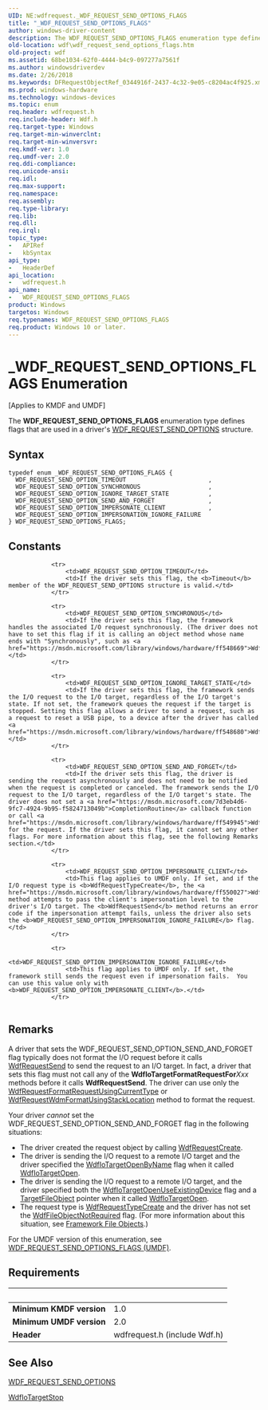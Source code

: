 ```yaml
---
UID: NE:wdfrequest._WDF_REQUEST_SEND_OPTIONS_FLAGS
title: "_WDF_REQUEST_SEND_OPTIONS_FLAGS"
author: windows-driver-content
description: The WDF_REQUEST_SEND_OPTIONS_FLAGS enumeration type defines flags that are used in a driver's WDF_REQUEST_SEND_OPTIONS structure.
old-location: wdf\wdf_request_send_options_flags.htm
old-project: wdf
ms.assetid: 68be1034-62f0-4444-b4c9-097277a7561f
ms.author: windowsdriverdev
ms.date: 2/26/2018
ms.keywords: DFRequestObjectRef_0344916f-2437-4c32-9e05-c8204ac4f925.xml, WDF_REQUEST_SEND_OPTIONS_FLAGS, WDF_REQUEST_SEND_OPTIONS_FLAGS enumeration, WDF_REQUEST_SEND_OPTION_IGNORE_TARGET_STATE, WDF_REQUEST_SEND_OPTION_IMPERSONATE_CLIENT, WDF_REQUEST_SEND_OPTION_IMPERSONATION_IGNORE_FAILURE, WDF_REQUEST_SEND_OPTION_SEND_AND_FORGET, WDF_REQUEST_SEND_OPTION_SYNCHRONOUS, WDF_REQUEST_SEND_OPTION_TIMEOUT, _WDF_REQUEST_SEND_OPTIONS_FLAGS, kmdf.wdf_request_send_options_flags, wdf.wdf_request_send_options_flags, wdfrequest/WDF_REQUEST_SEND_OPTIONS_FLAGS, wdfrequest/WDF_REQUEST_SEND_OPTION_IGNORE_TARGET_STATE, wdfrequest/WDF_REQUEST_SEND_OPTION_IMPERSONATE_CLIENT, wdfrequest/WDF_REQUEST_SEND_OPTION_IMPERSONATION_IGNORE_FAILURE, wdfrequest/WDF_REQUEST_SEND_OPTION_SEND_AND_FORGET, wdfrequest/WDF_REQUEST_SEND_OPTION_SYNCHRONOUS, wdfrequest/WDF_REQUEST_SEND_OPTION_TIMEOUT
ms.prod: windows-hardware
ms.technology: windows-devices
ms.topic: enum
req.header: wdfrequest.h
req.include-header: Wdf.h
req.target-type: Windows
req.target-min-winverclnt: 
req.target-min-winversvr: 
req.kmdf-ver: 1.0
req.umdf-ver: 2.0
req.ddi-compliance: 
req.unicode-ansi: 
req.idl: 
req.max-support: 
req.namespace: 
req.assembly: 
req.type-library: 
req.lib: 
req.dll: 
req.irql: 
topic_type:
-	APIRef
-	kbSyntax
api_type:
-	HeaderDef
api_location:
-	wdfrequest.h
api_name:
-	WDF_REQUEST_SEND_OPTIONS_FLAGS
product: Windows
targetos: Windows
req.typenames: WDF_REQUEST_SEND_OPTIONS_FLAGS
req.product: Windows 10 or later.
---
```


# _WDF_REQUEST_SEND_OPTIONS_FLAGS Enumeration
<p class="CCE_Message">[Applies to KMDF and UMDF]

The <b>WDF_REQUEST_SEND_OPTIONS_FLAGS</b> enumeration type defines flags that are used in a driver's <a href="https://msdn.microsoft.com/library/windows/hardware/ff552491">WDF_REQUEST_SEND_OPTIONS</a> structure.

## Syntax
```
typedef enum _WDF_REQUEST_SEND_OPTIONS_FLAGS {
  WDF_REQUEST_SEND_OPTION_TIMEOUT                       ,
  WDF_REQUEST_SEND_OPTION_SYNCHRONOUS                   ,
  WDF_REQUEST_SEND_OPTION_IGNORE_TARGET_STATE           ,
  WDF_REQUEST_SEND_OPTION_SEND_AND_FORGET               ,
  WDF_REQUEST_SEND_OPTION_IMPERSONATE_CLIENT            ,
  WDF_REQUEST_SEND_OPTION_IMPERSONATION_IGNORE_FAILURE
} WDF_REQUEST_SEND_OPTIONS_FLAGS;
```

## Constants

<table>
            
                <tr>
                    <td>WDF_REQUEST_SEND_OPTION_TIMEOUT</td>
                    <td>If the driver sets this flag, the <b>Timeout</b> member of the WDF_REQUEST_SEND_OPTIONS structure is valid.</td>
                </tr>
            
                <tr>
                    <td>WDF_REQUEST_SEND_OPTION_SYNCHRONOUS</td>
                    <td>If the driver sets this flag, the framework handles the associated I/O request synchronously. (The driver does not have to set this flag if it is calling an object method whose name ends with "Synchronously", such as <a href="https://msdn.microsoft.com/library/windows/hardware/ff548669">WdfIoTargetSendReadSynchronously</a>.)</td>
                </tr>
            
                <tr>
                    <td>WDF_REQUEST_SEND_OPTION_IGNORE_TARGET_STATE</td>
                    <td>If the driver sets this flag, the framework sends the I/O request to the I/O target, regardless of the I/O target's state. If not set, the framework queues the request if the target is stopped. Setting this flag allows a driver to send a request, such as a request to reset a USB pipe, to a device after the driver has called <a href="https://msdn.microsoft.com/library/windows/hardware/ff548680">WdfIoTargetStop</a>.</td>
                </tr>
            
                <tr>
                    <td>WDF_REQUEST_SEND_OPTION_SEND_AND_FORGET</td>
                    <td>If the driver sets this flag, the driver is sending the request asynchronously and does not need to be notified when the request is completed or canceled. The framework sends the I/O request to the I/O target, regardless of the I/O target's state. The driver does not set a <a href="https://msdn.microsoft.com/7d3eb4d6-9fc7-4924-9b95-f5824713049b">CompletionRoutine</a> callback function or call <a href="https://msdn.microsoft.com/library/windows/hardware/ff549945">WdfRequestComplete</a> for the request. If the driver sets this flag, it cannot set any other flags. For more information about this flag, see the following Remarks section.</td>
                </tr>
            
                <tr>
                    <td>WDF_REQUEST_SEND_OPTION_IMPERSONATE_CLIENT</td>
                    <td>This flag applies to UMDF only. If set, and if the I/O request type is <b>WdfRequestTypeCreate</b>, the <a href="https://msdn.microsoft.com/library/windows/hardware/ff550027">WdfRequestSend</a> method attempts to pass the client's impersonation level to the driver's I/O target. The <b>WdfRequestSend</b> method returns an error code if the impersonation attempt fails, unless the driver also sets the <b>WDF_REQUEST_SEND_OPTION_IMPERSONATION_IGNORE_FAILURE</b> flag.</td>
                </tr>
            
                <tr>
                    <td>WDF_REQUEST_SEND_OPTION_IMPERSONATION_IGNORE_FAILURE</td>
                    <td>This flag applies to UMDF only. If set, the framework still sends the request even if impersonation fails.  You can use this value only with <b>WDF_REQUEST_SEND_OPTION_IMPERSONATE_CLIENT</b>.</td>
                </tr>
</table>

## Remarks

A driver that sets the WDF_REQUEST_SEND_OPTION_SEND_AND_FORGET flag typically does not format the I/O request before it calls <a href="https://msdn.microsoft.com/library/windows/hardware/ff550027">WdfRequestSend</a> to send the request to an I/O target. In fact, a driver that sets this flag must not call any of the <b>WdfIoTargetFormatRequestFor</b><i>Xxx</i> methods before it calls <b>WdfRequestSend</b>. The driver can use only the <a href="https://msdn.microsoft.com/library/windows/hardware/ff549955">WdfRequestFormatRequestUsingCurrentType</a> or <a href="https://msdn.microsoft.com/library/windows/hardware/ff550036">WdfRequestWdmFormatUsingStackLocation</a> method to format the request.

Your driver <i>cannot</i> set the WDF_REQUEST_SEND_OPTION_SEND_AND_FORGET flag in the following situations:

<ul>
<li>
The driver created the request object by calling <a href="https://msdn.microsoft.com/library/windows/hardware/ff549951">WdfRequestCreate</a>.

</li>
<li>
The driver is sending the I/O request to a remote I/O target and the driver specified the <a href="https://msdn.microsoft.com/27aa5d78-03ce-4fc9-b1c8-d02a760e2787">WdfIoTargetOpenByName</a> flag when it called <a href="https://msdn.microsoft.com/library/windows/hardware/ff548634">WdfIoTargetOpen</a>.

</li>
<li>
The driver is sending the I/O request to a remote I/O target, and the driver specified both the <a href="https://msdn.microsoft.com/27aa5d78-03ce-4fc9-b1c8-d02a760e2787">WdfIoTargetOpenUseExistingDevice</a> flag and a <a href="https://msdn.microsoft.com/9539868c-127b-4781-9a73-b56fbfda3233">TargetFileObject</a> pointer when it called <a href="https://msdn.microsoft.com/library/windows/hardware/ff548634">WdfIoTargetOpen</a>.

</li>
<li>
The request type is <a href="https://msdn.microsoft.com/91c036a0-7fce-4c7d-a217-eb1c487a15d0">WdfRequestTypeCreate</a> and the driver has not set the <a href="https://msdn.microsoft.com/e0887061-eafe-4dba-bb7a-58bf949e2d08">WdfFileObjectNotRequired</a> flag. (For more information about this situation, see <a href="https://msdn.microsoft.com/93ec5dd7-8ef0-4cea-9253-ea5d7869d4b8">Framework File Objects</a>.)

</li>
</ul>
For the UMDF version of this enumeration, see <a href="https://msdn.microsoft.com/library/windows/hardware/ff561462">WDF_REQUEST_SEND_OPTIONS_FLAGS (UMDF)</a>.

## Requirements
| &nbsp; | &nbsp; |
| ---- |:---- |
| **Minimum KMDF version** | 1.0 |
| **Minimum UMDF version** | 2.0 |
| **Header** | wdfrequest.h (include Wdf.h) |

## See Also

<a href="https://msdn.microsoft.com/library/windows/hardware/ff552491">WDF_REQUEST_SEND_OPTIONS</a>



<a href="https://msdn.microsoft.com/library/windows/hardware/ff548680">WdfIoTargetStop</a>